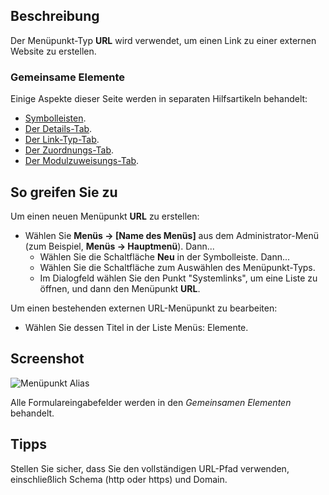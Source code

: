<!-- Filename: Help4.x:Menu_Item:_URL / Display title: URL -->

## Beschreibung

Der Menüpunkt-Typ **URL** wird verwendet, um einen Link zu einer externen Website zu erstellen.

### Gemeinsame Elemente

Einige Aspekte dieser Seite werden in separaten Hilfsartikeln behandelt:

* [Symbolleisten](jdocmanual?article=help/common-elements/toolbars).
* [Der Details-Tab](jdocmanual?article=help/menu-items-common/menu-item-details).
* [Der Link-Typ-Tab](jdocmanual?article=help/menu-items-common/menu-item-link-type).
* [Der Zuordnungs-Tab](jdocmanual?article=help/common-elements/edit-associations).
* [Der Modulzuweisungs-Tab](jdocmanual?article=help/menu-items-common/menu-item-module-assignment).

## So greifen Sie zu

Um einen neuen Menüpunkt **URL** zu erstellen:

- Wählen Sie **Menüs → \[Name des Menüs\]** aus dem Administrator-Menü (zum Beispiel, **Menüs → Hauptmenü**). Dann...
  - Wählen Sie die Schaltfläche **Neu** in der Symbolleiste. Dann...
  - Wählen Sie die Schaltfläche zum Auswählen des Menüpunkt-Typs.
  - Im Dialogfeld wählen Sie den Punkt "Systemlinks", um eine Liste zu öffnen, und dann den Menüpunkt **URL**.

Um einen bestehenden externen URL-Menüpunkt zu bearbeiten:

- Wählen Sie dessen Titel in der Liste Menüs: Elemente.

## Screenshot

![Menüpunkt Alias](../../../de/images/menu-items/system-links-url-details-tab.png)

Alle Formulareingabefelder werden in den *Gemeinsamen Elementen* behandelt.

## Tipps

Stellen Sie sicher, dass Sie den vollständigen URL-Pfad verwenden, einschließlich Schema (http oder https) und Domain.
